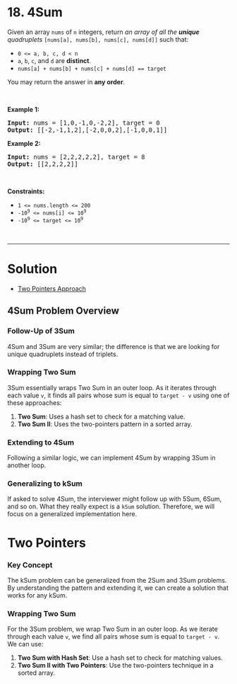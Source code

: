 # 18. 4Sum

<p>Given an array <code>nums</code> of <code>n</code> integers, return <em>an array of all the <strong>unique</strong> quadruplets</em> <code>[nums[a], nums[b], nums[c], nums[d]]</code> such that:</p>

<ul>
	<li><code>0 &lt;= a, b, c, d&nbsp;&lt; n</code></li>
	<li><code>a</code>, <code>b</code>, <code>c</code>, and <code>d</code> are <strong>distinct</strong>.</li>
	<li><code>nums[a] + nums[b] + nums[c] + nums[d] == target</code></li>
</ul>

<p>You may return the answer in <strong>any order</strong>.</p>

<p>&nbsp;</p>
<p><strong class="example">Example 1:</strong></p>

<pre><strong>Input:</strong> nums = [1,0,-1,0,-2,2], target = 0
<strong>Output:</strong> [[-2,-1,1,2],[-2,0,0,2],[-1,0,0,1]]
</pre>

<p><strong class="example">Example 2:</strong></p>

<pre><strong>Input:</strong> nums = [2,2,2,2,2], target = 8
<strong>Output:</strong> [[2,2,2,2]]
</pre>

<p>&nbsp;</p>
<p><strong>Constraints:</strong></p>

<ul>
	<li><code>1 &lt;= nums.length &lt;= 200</code></li>
	<li><code>-10<sup>9</sup> &lt;= nums[i] &lt;= 10<sup>9</sup></code></li>
	<li><code>-10<sup>9</sup> &lt;= target &lt;= 10<sup>9</sup></code></li>
</ul>

<br>

---

# Solution
- [Two Pointers Approach](#two-pointers)

## 4Sum Problem Overview

### Follow-Up of 3Sum

4Sum and 3Sum are very similar; the difference is that we are looking for unique quadruplets instead of triplets.

### Wrapping Two Sum

3Sum essentially wraps Two Sum in an outer loop. As it iterates through each value `v`, it finds all pairs whose sum is equal to `target - v` using one of these approaches:
1. **Two Sum**: Uses a hash set to check for a matching value.
2. **Two Sum II**: Uses the two-pointers pattern in a sorted array.

### Extending to 4Sum

Following a similar logic, we can implement 4Sum by wrapping 3Sum in another loop.

### Generalizing to kSum

If asked to solve 4Sum, the interviewer might follow up with 5Sum, 6Sum, and so on. What they really expect is a `kSum` solution. Therefore, we will focus on a generalized implementation here.

# Two Pointers

### Key Concept

The kSum problem can be generalized from the 2Sum and 3Sum problems. By understanding the pattern and extending it, we can create a solution that works for any kSum.

### Wrapping Two Sum

For the 3Sum problem, we wrap Two Sum in an outer loop. As we iterate through each value `v`, we find all pairs whose sum is equal to `target - v`. We can use:
1. **Two Sum with Hash Set**: Use a hash set to check for matching values.
2. **Two Sum II with Two Pointers**: Use the two-pointers technique in a sorted array.

